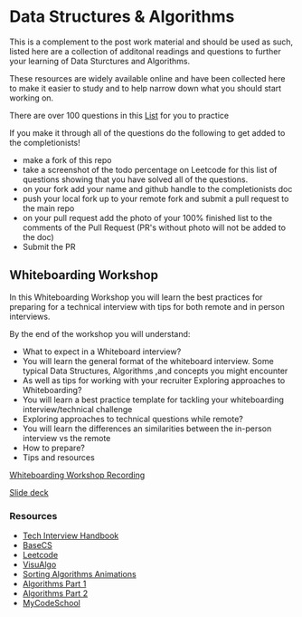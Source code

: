 # Data Structures & Algorithms

This is a complement to the post work material and should be used as such, listed here are a collection of additonal readings and questions to further your learning of Data Sturctures and Algorithms.

These resources are widely available online and have been collected here to make it easier to study and to help narrow down what you should start working on.

There are over 100 questions in this [List](https://leetcode.com/list/5r99deem) for you to practice 

If you make it through all of the questions do the following to get added to the completionists!
- make a fork of this repo
- take a screenshot of the todo percentage on Leetcode for this list of questions showing that you have solved all of the questions.
- on your fork add your name and github handle to the completionists doc
- push your local fork up to your remote fork and submit a pull request to the main repo
- on your pull request add the photo of your 100% finished list to the comments of the Pull Request (PR's without photo will not be added to the doc)
- Submit the PR

## Whiteboarding Workshop
In this Whiteboarding Workshop you will learn the best practices for preparing for a technical interview with tips for both remote and in person interviews.

By the end of the workshop you will understand:
- What to expect in a Whiteboard interview?
- You will learn the general format of the whiteboard interview.
Some typical Data Structures, Algorithms ,and concepts you might encounter
- As well as tips for working with your recruiter
Exploring approaches to Whiteboarding?
- You will learn a best practice template for tackling your whiteboarding interview/technical challenge
- Exploring approaches to technical questions while remote?
- You will learn the differences an similarities between the in-person interview vs the remote
- How to prepare?
- Tips and resources

[Whiteboarding Workshop Recording](https://youtu.be/2icTfVR_fRQ)


[Slide deck](https://docs.google.com/presentation/d/1dCoQSNo-ZFKsQm6YBpElLvTJkeUhYqecRRUnLK3UX_s/edit#slide=id.g53723775f3_1_275)

### Resources

- [Tech Interview Handbook](https://yangshun.github.io/tech-interview-handbook/)
- [BaseCS](https://medium.com/basecs)
- [Leetcode](https://leetcode.com/)
- [VisuAlgo](https://visualgo.net/en)
- [Sorting Algorithms Animations](https://www.toptal.com/developers/sorting-algorithms)
- [Algorithms Part 1](https://www.coursera.org/learn/algorithms-part1?ranMID=40328&ranEAID=JVFxdTr9V80&ranSiteID=JVFxdTr9V80-T9DQKY78bpkim0itcYBfCg&siteID=JVFxdTr9V80-T9DQKY78bpkim0itcYBfCg&utm_content=10&utm_medium=partners&utm_source=linkshare&utm_campaign=JVFxdTr9V80)
- [Algorithms Part 2](https://www.coursera.org/learn/algorithms-part2?ranMID=40328&ranEAID=JVFxdTr9V80&ranSiteID=JVFxdTr9V80-rZgln8McCRFm1i3b6Uyk7w&siteID=JVFxdTr9V80-rZgln8McCRFm1i3b6Uyk7w&utm_content=10&utm_medium=partners&utm_source=linkshare&utm_campaign=JVFxdTr9V80)
- [MyCodeSchool](https://www.youtube.com/user/mycodeschool)


